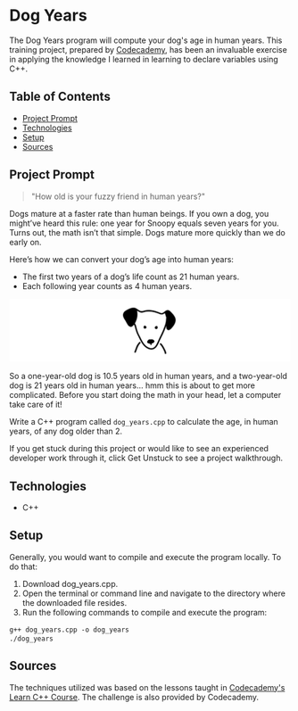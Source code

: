 # **Dog Years**

The Dog Years program will compute your dog's age in human years. This training project, prepared by [Codecademy](https://www.codecademy.com/learn/learn-c-plus-plus), has been an invaluable exercise in applying the knowledge I learned in learning to declare variables using C++.

## Table of Contents

- [Project Prompt](#project-prompt)
- [Technologies](#technologies)
- [Setup](#setup)
- [Sources](#sources)

## Project Prompt

> "How old is your fuzzy friend in human years?"

Dogs mature at a faster rate than human beings. If you own a dog, you might’ve heard this rule: one year for Snoopy equals seven years for you. Turns out, the math isn’t that simple. Dogs mature more quickly than we do early on.

Here’s how we can convert your dog’s age into human years:

- The first two years of a dog’s life count as 21 human years.
- Each following year counts as 4 human years.

![Animated dog](./resources/img/dog.gif)

So a one-year-old dog is 10.5 years old in human years, and a two-year-old dog is 21 years old in human years… hmm this is about to get more complicated. Before you start doing the math in your head, let a computer take care of it!

Write a C++ program called `dog_years.cpp` to calculate the age, in human years, of any dog older than 2.

If you get stuck during this project or would like to see an experienced developer work through it, click Get Unstuck to see a project walkthrough.

## Technologies

- C++

## Setup

Generally, you would want to compile and execute the program locally. To do that:

1. Download dog_years.cpp.
2. Open the terminal or command line and navigate to the directory where the downloaded file resides.
3. Run the following commands to compile and execute the program:

```git
g++ dog_years.cpp -o dog_years
./dog_years
```

## Sources

The techniques utilized was based on the lessons taught in [Codecademy's Learn C++ Course](https://www.codecademy.com/learn/learn-c-plus-plus
). The challenge is also provided by Codecademy.
